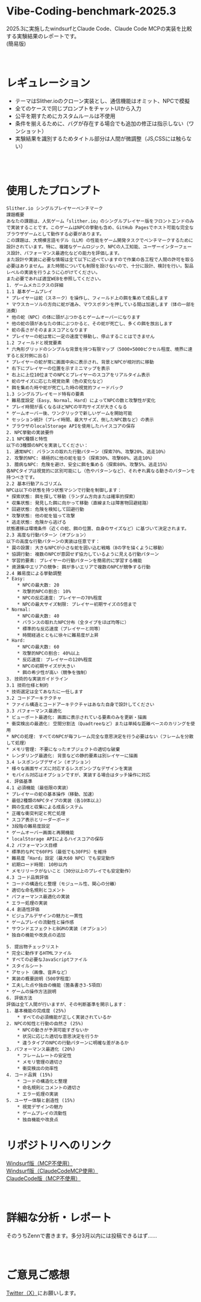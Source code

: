 # Vibe-Coding-benchmark-2025.3
2025.3に実施したwindsurfとClaude Code、Claude Code MCPの実装を比較する実験結果のレポートです。\
(簡易版)
<br/>
<br/>
<br/>

# レギュレーション
- テーマはSlither.ioのクローン実装とし、通信機能はオミット、NPCで模擬
- 全てのケースで同じプロンプトをチャットUIから入力
- 公平を期すためにカスタムルールは不使用
- 条件を揃えるために、バグが存在する場合でも追加の修正は指示しない（ワンショット）
- 実験結果を識別するためタイトル部分は人間が微調整（JS,CSSには触らない）
<br/>
<br/>

# 使用したプロンプト

```
Slither.io シングルプレイヤーベンチマーク
課題概要
あなたの課題は、人気ゲーム「slither.io」のシングルプレイヤー版をフロントエンドのみで実装することです。このゲームはNPCの挙動も含め、GitHub Pagesでホスト可能な完全なブラウザゲームとして動作する必要があります。
この課題は、大規模言語モデル（LLM）の性能をゲーム開発タスクでベンチマークするために設計されています。特に、複雑なゲームロジック、NPCの人工知能、ユーザーインターフェース設計、パフォーマンス最適化などの能力を評価します。
また設計や実装に必要な情報は全て以下に述べていますので作業の各工程で人間の許可を取る必要はありません。また時間についても制限を設けないので、十分に設計、検討を行い。製品レベルの実装を行うように心がけてください。
また必要であれば適宜WEBを参照してください。
1. ゲームメカニクスの詳細
1.1 基本ゲームプレイ
* プレイヤーは蛇（スネーク）を操作し、フィールド上の餌を集めて成長します
* マウスカーソルの方向に蛇が進み、マウスボタンを押している間は加速します（体の一部を消費）
* 他の蛇（NPC）の体に頭がぶつかるとゲームオーバーになります
* 他の蛇の頭があなたの体にぶつかると、その蛇が死亡し、多くの餌を放出します
* 蛇の長さがそのままスコアとなります
* プレイヤーの蛇は常に一定の速度で移動し、停止することはできません
1.2 フィールドと視覚要素
* 六角形グリッドのシンプルな背景を持つ有限マップ（5000×5000ピクセル程度、境界に達すると反対側に出る）
* プレイヤーの蛇が常に画面中央に表示され、背景とNPCが相対的に移動
* 右下にプレイヤーの位置を示すミニマップを表示
* 右上に上位10位までのNPCとプレイヤーのスコアをリアルタイム表示
* 蛇のサイズに応じた視覚効果（色の変化など）
* 餌を集めた時や蛇が死亡した時の視覚的フィードバック
1.3 シングルプレイモード特有の要素
* 難易度設定（Easy、Normal、Hard）によってNPCの数と攻撃性が変化
* プレイ時間が長くなるほどNPCの平均サイズが大きくなる
* ゲームオーバー後、ワンクリックで新しいゲームを開始可能
* セッション統計（プレイ時間、最大サイズ、倒したNPC数など）の表示
* ブラウザのlocalStorage APIを使用したハイスコアの保存
2. NPC挙動の実装要件
2.1 NPC種類と特性
以下の3種類のNPCを実装してください：
1. 通常NPC: バランスの取れた行動パターン（探索70%、攻撃20%、逃走10%）
2. 攻撃的NPC: 積極的に他の蛇を狙う（探索30%、攻撃60%、逃走10%）
3. 臆病なNPC: 危険を避け、安全に餌を集める（探索80%、攻撃5%、逃走15%）
各NPCタイプは視覚的に区別可能にし（色やパターンなど）、それぞれ異なる動きのパターンを持つべきです。
2.2 基本行動アルゴリズム
NPCは以下の状態を持つ状態マシンで行動を制御します：
* 探索状態: 餌を探して移動（ランダム方向または確率的探索）
* 収集状態: 発見した餌に向かって移動（直線または障害物回避経路）
* 回避状態: 危険を検知して回避行動
* 攻撃状態: 他の蛇を狙って攻撃
* 逃走状態: 危険から逃げる
状態遷移は環境条件（近くの蛇、餌の位置、自身のサイズなど）に基づいて決定されます。
2.3 高度な行動パターン（オプション）
以下の高度な行動パターンの実装は任意です：
* 罠の設置: 大きなNPCが小さな蛇を囲い込む戦略（8の字を描くように移動）
* 協調行動: 複数のNPCが意図せず協力しているように見える行動パターン
* 学習的要素: プレイヤーの行動パターンを簡易的に学習する機能
* 資源集中エリアの競争: 餌が多いエリアで複数のNPCが競争する行動
2.4 難易度による挙動調整
* Easy:
    * NPCの最大数: 20
    * 攻撃的NPCの割合: 10%
    * NPCの反応速度: プレイヤーの70%程度
    * NPCの最大サイズ制限: プレイヤー初期サイズの5倍まで
* Normal:
    * NPCの最大数: 40
    * バランスの取れたNPC分布（全タイプをほぼ均等に）
    * 標準的な反応速度（プレイヤーと同等）
    * 時間経過とともに徐々に難易度が上昇
* Hard:
    * NPCの最大数: 60
    * 攻撃的NPCの割合: 40%以上
    * 反応速度: プレイヤーの120%程度
    * NPCの初期サイズが大きい
    * 餌の希少性が高い（競争を強制）
3. 技術的な実装ガイドライン
3.1 技術仕様と制約
* 技術選定は全てあなたに一任します
3.2 コードアーキテクチャ
* ファイル構造とコードアーキテクチャはあなた自身で設計してください
3.3 パフォーマンス最適化
* ビューポート最適化: 画面に表示されている要素のみを更新・描画
* 衝突検出の最適化: 空間分割法（Quadtreeなど）または単純な距離ベースのカリングを使用
* NPCの処理: すべてのNPCが毎フレーム完全な意思決定を行う必要はない（フレームを分散して処理）
* メモリ管理: 不要になったオブジェクトの適切な破棄
* レンダリング最適化: 背景などの静的要素は別レイヤーに描画
3.4 レスポンシブデザイン（オプション）
* 様々な画面サイズに対応するレスポンシブなデザインを実装
* モバイル対応はオプションですが、実装する場合はタッチ操作に対応
4. 評価基準
4.1 必須機能（最低限の実装）
* プレイヤーの蛇の基本操作（移動、加速）
* 最低2種類のNPCタイプの実装（各10体以上）
* 餌の生成と収集による成長システム
* 正確な衝突判定と死亡処理
* スコア表示とリーダーボード
* 3段階の難易度設定
* ゲームオーバー画面と再開機能
* localStorage APIによるハイスコアの保存
4.2 パフォーマンス目標
* 標準的なPCで60FPS（最低でも30FPS）を維持
* 難易度「Hard」設定（最大60 NPC）でも安定動作
* 初期ロード時間: 10秒以内
* メモリリークがないこと（30分以上のプレイでも安定動作）
4.3 コード品質評価
* コードの構造化と整理（モジュール性、関心の分離）
* 適切な命名規則とコメント
* パフォーマンス最適化の実装
* エラー処理の実装
4.4 創造性評価
* ビジュアルデザインの魅力と一貫性
* ゲームプレイの流動性と操作感
* サウンドエフェクトとBGMの実装（オプション）
* 独自の機能や改良点の追加

5. 提出物チェックリスト
* 完全に動作するHTMLファイル
* すべての必要なJavaScriptファイル
* スタイルシート
* アセット（画像、音声など）
* 実装の概要説明（500字程度）
* 工夫した点や独自の機能（箇条書き3-5項目）
* ゲームの操作方法説明
6. 評価方法
評価は全て人間が行いますが、その判断基準を開示します：
1. 基本機能の完成度 (25%)
    * すべての必須機能が正しく実装されているか
2. NPCの知性と行動の自然さ (25%)
    * NPCの動きが予測可能すぎないか
    * 状況に応じた適切な意思決定を行うか
    * 違うタイプのNPCの行動パターンに明確な差があるか
3. パフォーマンス最適化 (20%)
    * フレームレートの安定性
    * メモリ管理の適切さ
    * 衝突検出の効率性
4. コード品質 (15%)
    * コードの構造化と整理
    * 命名規則とコメントの適切さ
    * エラー処理の実装
5. ユーザー体験と創造性 (15%)
    * 視覚デザインの魅力
    * ゲームプレイの流動性
    * 独自機能や改良点
```
 
# リポジトリへのリンク
[Windsurf版（MCP不使用）](https://github.com/haruaki-nayuta/Slither.io-Clone-Windsurf-Claude-3.7-Sonnet-noMCP)\
[Windsurf版（ClaudeCodeMCP使用）](https://github.com/haruaki-nayuta/Slither.io-Clone-Windsurf-Claude-3.7-Sonnet-withClaudeCodeMCP)\
[ClaudeCode版（MCP不使用）](https://github.com/haruaki-nayuta/Slither.io-Clone-ClaudeCode-Claude-3.7-Sonnet-noMCP)
<br/>
<br/>
<br/>


# 詳細な分析・レポート

そのうちZennで書きます。多分3月以内には投稿できるはず……
<br/>
<br/>
<br/>

# ご意見ご感想
[Twitter（X）](https://x.com/haruaki_nayuta)にお願いします。
